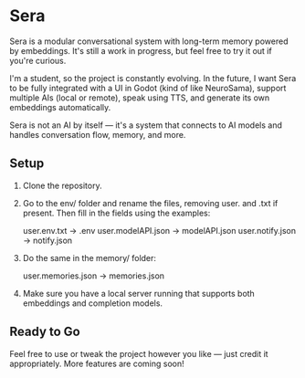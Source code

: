 # Sera

Sera is a modular conversational system with long-term memory powered by embeddings.
It's still a work in progress, but feel free to try it out if you're curious.

I'm a student, so the project is constantly evolving. In the future, I want Sera to be fully integrated with a UI in Godot (kind of like NeuroSama), support multiple AIs (local or remote), speak using TTS, and generate its own embeddings automatically.

Sera is not an AI by itself — it's a system that connects to AI models and handles conversation flow, memory, and more.

## Setup
1. Clone the repository.

2. Go to the env/ folder and rename the files, removing user. and .txt if present. Then fill in the fields using the examples:

    user.env.txt -> .env
    user.modelAPI.json -> modelAPI.json
    user.notify.json -> notify.json

3. Do the same in the memory/ folder:
  
    user.memories.json -> memories.json

 4. Make sure you have a local server running that supports both embeddings and completion models.
  
## Ready to Go
Feel free to use or tweak the project however you like — just credit it appropriately.
More features are coming soon!
